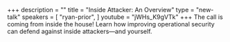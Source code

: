 +++
description = ""
title = "Inside Attacker: An Overview"
type = "new-talk"
speakers = [
        "ryan-prior",
]
youtube = "jWHs_K9gVTk"
+++
The call is coming from inside the house! Learn how improving operational security can defend against inside attackers—and yourself.